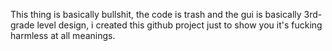 This thing is basically bullshit, the code is trash and the gui is basically 3rd-grade level design, i created this github project just to show you it's fucking harmless at all meanings.
